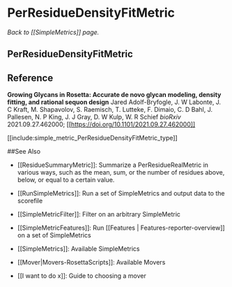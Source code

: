 # PerResidueDensityFitMetric
*Back to [[SimpleMetrics]] page.*
## PerResidueDensityFitMetric

## Reference
**Growing Glycans in Rosetta: Accurate de novo glycan modeling, density fitting, and rational sequon design**
Jared Adolf-Bryfogle, J. W Labonte, J. C Kraft, M. Shapavolov, S. Raemisch, T. Lutteke, F. Dimaio, C. D Bahl, J. Pallesen, N. P King, J. J Gray, D. W Kulp, W. R Schief
_bioRxiv_ 2021.09.27.462000; [[https://doi.org/10.1101/2021.09.27.462000]]

[[include:simple_metric_PerResidueDensityFitMetric_type]]

##See Also

* [[ResidueSummaryMetric]]: Summarize a PerResidueRealMetric in various ways, such as the mean, sum, or the number of residues above, below, or equal to a certain value. 

* [[RunSimpleMetrics]]: Run a set of SimpleMetrics and output data to the scorefile
* [[SimpleMetricFilter]]: Filter on an arbitrary SimpleMetric
* [[SimpleMetricFeatures]]: Run [[Features | Features-reporter-overview]] on a set of SimpleMetrics
* [[SimpleMetrics]]: Available SimpleMetrics
* [[Mover|Movers-RosettaScripts]]: Available Movers
* [[I want to do x]]: Guide to choosing a mover